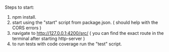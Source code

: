 Steps to start:
1. npm install.
2. start using the "start" script from package.json. ( should help with the CORS errors )
3. navigate to http://127.0.0.1:4200/src/ ( you can find the exact route in the terminal after starting http-server )
4. to run tests with code coverage run the "test" script.
